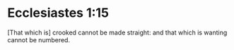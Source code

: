 # Ecclesiastes 1:15

[That which is] crooked cannot be made straight: and that which is wanting cannot be numbered.